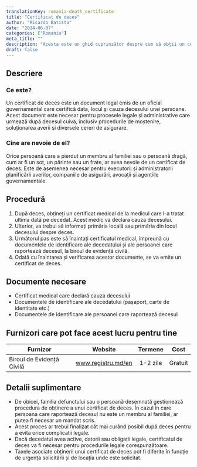 ```yaml
---
translationKey: romania-death_certificate
title: "Certificat de deces"
author: "Ricardo Batista"
date: "2024-06-07"
categories: ["Romania"]
meta_title: ""
description: "Acesta este un ghid cuprinzător despre cum să obții un certificat de deces în România după moartea unui membru al familiei."
draft: false
---
```


## Descriere
### Ce este?
Un certificat de deces este un document legal emis de un oficial guvernamental care certifică data, locul și cauza decesului unei persoane. Acest document este necesar pentru procesele legale și administrative care urmează după decesul cuiva, inclusiv procedurile de moștenire, soluționarea averii și diversele cereri de asigurare.

### Cine are nevoie de el?
Orice persoană care a pierdut un membru al familiei sau o persoană dragă, cum ar fi un soț, un părinte sau un frate, ar avea nevoie de un certificat de deces. Este de asemenea necesar pentru executorii și administratorii planificării averilor, companiile de asigurări, avocații și agențiile guvernamentale.

## Procedură
1. După deces, obțineți un certificat medical de la medicul care l-a tratat ultima dată pe decedat. Acest medic va declara cauza decesului.
2. Ulterior, va trebui să informați primăria locală sau primăria din locul decesului despre deces.
3. Următorul pas este să înaintați certificatul medical, împreună cu documentele de identificare ale decedatului și ale persoanei care raportează decesul, la biroul de evidență civilă.
4. Odată cu înaintarea și verificarea acestor documente, se va emite un certificat de deces.

## Documente necesare
- Certificat medical care declară cauza decesului
- Documentele de identificare ale decedatului (pașaport, carte de identitate etc.)
- Documentele de identificare ale persoanei care raportează decesul

## Furnizori care pot face acest lucru pentru tine

| Furnizor        |     Website     |     Termene    |       Cost      |
| --------------- | --------------- |  :-------------: | :-------------: |
| Biroul de Evidență Civilă      | www.registru.md/en      | 1-2 zile      |  Gratuit      |

## Detalii suplimentare
- De obicei, familia defunctului sau o persoană desemnată gestionează procedura de obținere a unui certificat de deces. În cazul în care persoana care raportează decesul nu este un membru al familiei, ar putea fi necesar un mandat scris.
- Acest proces ar trebui finalizat cât mai curând posibil după deces pentru a evita orice complicatii legale.
- Dacă decedatul avea active, datorii sau obligații legale, certificatul de deces va fi necesar pentru procedurile legale corespunzătoare.
- Taxele asociate obținerii unui certificat de deces pot fi diferite în funcție de urgența solicitării și de locația unde este solicitat.